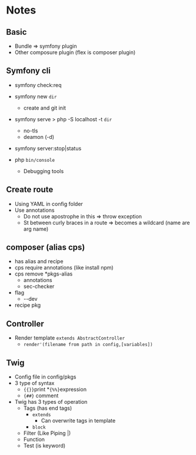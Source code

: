 # Notes

## Basic

* Bundle => symfony plugin
* Other composure plugin (flex is composer plugin)

## Symfony cli

* symfony check:req
* symfony new `dir`
    * create and git init
* symfony serve > php -S localhost -t `dir`
    * no-tls
    * deamon (-d)
* symfony server:stop|status

* php `bin/console`
    * Debugging tools

## Create route

* Using YAML in config folder
* Use annotations
    * Do not use apostrophe in this => throw exception
    * St between curly braces in a route => becomes a wildcard (name are arg name)

## composer (alias cps)

* has alias and recipe
* cps require annotations (like install npm)
* cps remove
  *pkgs-alias
    * annotations
    * sec-checker
* flag
    * --dev
* recipe pkg

## Controller

* Render template `extends AbstractController`
    * `render'(filename from path in config,[variables])`

## Twig

* Config file in config/pkgs
* 3 type of syntax
    * `{{}}`print
      *`{%%}`expression
    * `{##}` comment
* Twig has 3 types of operation
    * Tags (has end tags)
        * `extends`
            * Can overwrite tags in template
        * `block`
    * Filter (Like Piping |)
    * Function
    * Test (is keyword)
  
